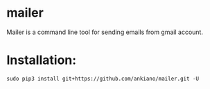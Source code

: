 # mailer
Mailer is a command line tool for sending emails from gmail account.

# Installation:
    sudo pip3 install git+https://github.com/ankiano/mailer.git -U

